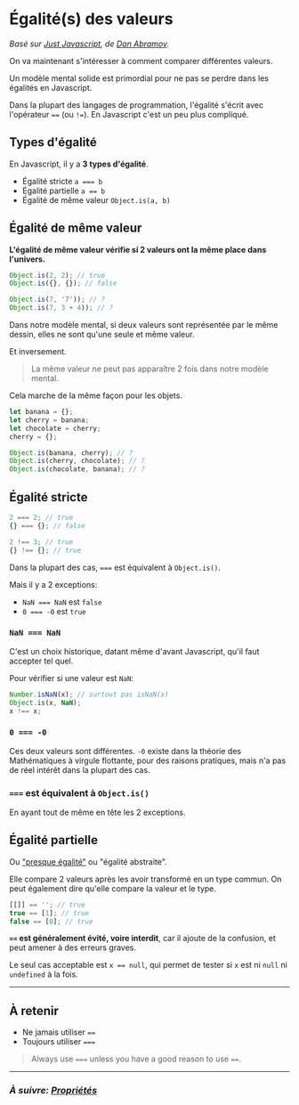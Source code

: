 # Égalité(s) des valeurs

_Basé sur [Just Javascript](https://justjavascript.com/), de [Dan Abramov](https://twitter.com/dan_abramov)._

On va maintenant s'intéresser à comment comparer différentes valeurs.

Un modèle mental solide est primordial pour ne pas se perdre dans les égalités en Javascript.

Dans la plupart des langages de programmation, l'égalité s'écrit avec l'opérateur `==` (ou `!=`). En Javascript c'est un peu plus compliqué.

## Types d'égalité

En Javascript, il y a **3 types d'égalité**.

- Égalité stricte `a === b`
- Égalité partielle `a == b`
- Égalité de même valeur `Object.is(a, b)`

## Égalité de même valeur

**L'égalité de même valeur vérifie si 2 valeurs ont la même place dans l'univers.**

```js
Object.is(2, 2); // true
Object.is({}, {}); // false

Object.is(7, '7')); // ?
Object.is(7, 3 + 4)); // ?
```

Dans notre modèle mental, si deux valeurs sont représentée par le même dessin, elles ne sont qu'une seule et même valeur.

Et inversement.

> La même valeur ne peut pas apparaître 2 fois dans notre modèle mental.

Cela marche de la même façon pour les objets.

```js
let banana = {};
let cherry = banana;
let chocolate = cherry;
cherry = {};

Object.is(banana, cherry); // ?
Object.is(cherry, chocolate); // ?
Object.is(chocolate, banana); // ?
```

## Égalité stricte

```js
2 === 2; // true
{} === {}; // false

2 !== 3; // true
{} !== {}; // true
```

Dans la plupart des cas, `===` est équivalent à `Object.is()`.

Mais il y a 2 exceptions:

- `NaN === NaN` est `false`
- `0 === -0` est `true`

### `NaN === NaN`

C'est un choix historique, datant même d'avant Javascript, qu'il faut accepter tel quel.

Pour vérifier si une valeur est `NaN`:

```js
Number.isNaN(x); // surtout pas isNaN(x)
Object.is(x, NaN);
x !== x;
```

### `0 === -0`

Ces deux valeurs sont différentes. `-0` existe dans la théorie des Mathématiques à virgule flottante, pour des raisons pratiques, mais n'a pas de réel intérêt dans la plupart des cas.

### `===` est équivalent à `Object.is()`

En ayant tout de même en tête les 2 exceptions.

## Égalité partielle

Ou ["presque égalité"](https://dorey.github.io/JavaScript-Equality-Table/) ou "égalité abstraite".

Elle compare 2 valeurs après les avoir transformé en un type commun. On peut également dire qu'elle compare la valeur et le type.

```js
[[]] == ''; // true
true == [1]; // true
false == [0]; // true
```

**`==` est généralement évité, voire interdit**, car il ajoute de la confusion, et peut amener à des erreurs graves.

Le seul cas acceptable est `x == null`, qui permet de tester si `x` est ni `null` ni `undefined` à la fois.

---

## À retenir
- Ne jamais utiliser `==`
- Toujours utiliser `===`

> Always use `===` unless you have a good reason to use `==`.

---

### _À suivre: [Propriétés](./2-5_properties.md)_
